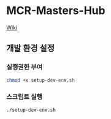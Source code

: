 # MCR-Masters-Hub
[Wiki](https://github.com/MCRMasters/MCR-Masters-Hub/wiki)

## 개발 환경 설정
### 실행권한 부여
```bash
chmod +x setup-dev-env.sh
```

### 스크립트 실행
```bash
./setup-dev-env.sh
```